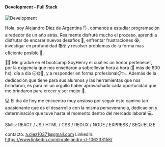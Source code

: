 
###
#### Development - Full Stack
![Development](https://img.freepik.com/vector-premium/codificacion-programacion-desarrollo-web-codigo-computadora-banner-futurista-computadora-portatil_3482-5572.jpg?w=900)


Hola, soy Alejandro Diez de Argentina 🖐, comence a estudiar programación alrededor de un año atrás. Realmente disfruté mucho el proceso, aprendí a disfrutar de encarar nuevos desafíos 💪, enfrentar frustraciones 😭, investigar en profundidad 📚🤓 y resolver problemas de la forma mas eficiente posible 🙌. 

👨‍🎓 Me gradué en el bootcamp SoyHenry el cual es un honor pertenecer, por la exigencia que nos enseñaron a sobrellevar hora a hora (🤯 más de  800 hs), día a día 🕣🌞📅, y a responder en forma profesional📋📉. Además de la dedicación que tiene para sus alumnos y las herramientas que nos brindaron, es para mi un orgullo haber aprovachado cada oportunidad que me brindaron para crecer y ser mejor 🧐. 

💻 El día de hoy me encuentro muy ansioso por seguir este camino tan apasionante que es el desarrollo con la misma perseverancia, dedicación y determinación que tuve hasta el momento dentro del mercado laboral 💻.

Skills:  REACT / JS / HTML / CSS / REDUX / NODE / EXPRESS / SEQUELIZE

 


contacto: a.diez10371@gmail.com
LinkedIn: https://www.linkedin.com/in/alejandro-d-106233158/





